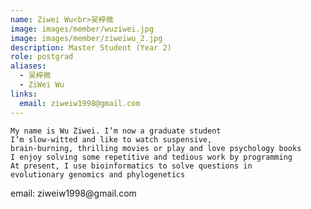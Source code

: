 ```yaml
---
name: Ziwei Wu<br>吴梓微
image: images/member/wuziwei.jpg
image: images/member/ziweiwu_2.jpg
description: Master Student (Year 2)
role: postgrad
aliases:
  - 吴梓微
  - ZiWei Wu
links:
  email: ziweiw1998@gmail.com
---
```


    My name is Wu Ziwei. I’m now a graduate student    
    I’m slow-witted and like to watch suspensive,    
    brain-burning, thrilling movies or play and love psychology books    
    I enjoy solving some repetitive and tedious work by programming    
    At present, I use bioinformatics to solve questions in
    evolutionary genomics and phylogenetics  
<centre>
email: ziweiw1998@gmail.com
</centre>
